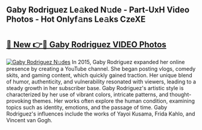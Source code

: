 ## Gaby Rodriguez Le𝚊ked N𝚞de - Part-UxH Video Photos - Hot Onlyf𝚊ns Le𝚊ks CzeXE

# <h2><a href="http://ac18146.deff.icu/?id=Gaby+Rodriguez">🔗 New 👉🔴 Gaby Rodriguez VIDEO Photos</a></h2>

[![Gaby Rodriguez N𝚞des](https://i.imgur.com/rIISA9y.gif)](http://ac18146.deff.icu/?id=Gaby+Rodriguez)
In 2015, Gaby Rodriguez expanded her online presence by creating a YouTube channel. She began posting vlogs, comedy skits, and gaming content, which quickly gained traction. Her unique blend of humor, authenticity, and vulnerability resonated with viewers, leading to a steady growth in her subscriber base. Gaby Rodriguez's artistic style is characterized by her use of vibrant colors, intricate patterns, and thought-provoking themes. Her works often explore the human condition, examining topics such as identity, emotions, and the passage of time. Gaby Rodriguez's influences include the works of Yayoi Kusama, Frida Kahlo, and Vincent van Gogh.
